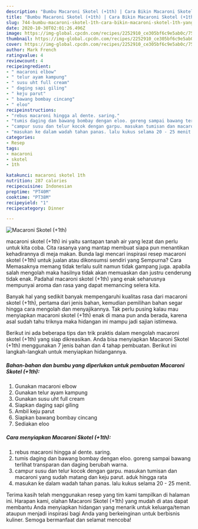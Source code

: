 ```yaml
---
description: "Bumbu Macaroni Skotel (+1th) | Cara Bikin Macaroni Skotel (+1th) Yang Mudah Dan Praktis"
title: "Bumbu Macaroni Skotel (+1th) | Cara Bikin Macaroni Skotel (+1th) Yang Mudah Dan Praktis"
slug: 744-bumbu-macaroni-skotel-1th-cara-bikin-macaroni-skotel-1th-yang-mudah-dan-praktis
date: 2020-10-30T02:01:26.496Z
image: https://img-global.cpcdn.com/recipes/2252910_ce305bf6c9e5ab0c/751x532cq70/macaroni-skotel-1th-foto-resep-utama.jpg
thumbnail: https://img-global.cpcdn.com/recipes/2252910_ce305bf6c9e5ab0c/751x532cq70/macaroni-skotel-1th-foto-resep-utama.jpg
cover: https://img-global.cpcdn.com/recipes/2252910_ce305bf6c9e5ab0c/751x532cq70/macaroni-skotel-1th-foto-resep-utama.jpg
author: Mark French
ratingvalue: 4
reviewcount: 4
recipeingredient:
- " macaroni elbow"
- " telur ayam kampung"
- " susu uht full cream"
- " daging sapi giling"
- " keju parut"
- " bawang bombay cincang"
- " eloo"
recipeinstructions:
- "rebus macaroni hingga al dente. saring."
- "tumis daging dan bawang bombay dengan eloo. goreng sampai bawang terlihat transparan dan daging berubah warna."
- "campur susu dan telur kocok dengan garpu. masukan tumisan dan macaroni yang sudah matang dan keju parut. aduk hingga rata"
- "masukan ke dalam wadah tahan panas. lalu kukus selama 20 - 25 menit."
categories:
- Resep
tags:
- macaroni
- skotel
- 1th

katakunci: macaroni skotel 1th 
nutrition: 287 calories
recipecuisine: Indonesian
preptime: "PT40M"
cooktime: "PT38M"
recipeyield: "1"
recipecategory: Dinner

---
```



![Macaroni Skotel (+1th)](https://img-global.cpcdn.com/recipes/2252910_ce305bf6c9e5ab0c/751x532cq70/macaroni-skotel-1th-foto-resep-utama.jpg)


macaroni skotel (+1th) ini yaitu santapan tanah air yang lezat dan perlu untuk kita coba. Cita rasanya yang mantap membuat siapa pun menantikan kehadirannya di meja makan.
Bunda lagi mencari inspirasi resep macaroni skotel (+1th) untuk jualan atau dikonsumsi sendiri yang Sempurna? Cara Memasaknya memang tidak terlalu sulit namun tidak gampang juga. apabila salah mengolah maka hasilnya tidak akan memuaskan dan justru cenderung tidak enak. Padahal macaroni skotel (+1th) yang enak seharusnya mempunyai aroma dan rasa yang dapat memancing selera kita.



Banyak hal yang sedikit banyak mempengaruhi kualitas rasa dari macaroni skotel (+1th), pertama dari jenis bahan, kemudian pemilihan bahan segar hingga cara mengolah dan menyajikannya. Tak perlu pusing kalau mau menyiapkan macaroni skotel (+1th) enak di mana pun anda berada, karena asal sudah tahu triknya maka hidangan ini mampu jadi sajian istimewa.


Berikut ini ada beberapa tips dan trik praktis dalam mengolah macaroni skotel (+1th) yang siap dikreasikan. Anda bisa menyiapkan Macaroni Skotel (+1th) menggunakan 7 jenis bahan dan 4 tahap pembuatan. Berikut ini langkah-langkah untuk menyiapkan hidangannya.

<!--inarticleads1-->

##### Bahan-bahan dan bumbu yang diperlukan untuk pembuatan Macaroni Skotel (+1th):

1. Gunakan  macaroni elbow
1. Gunakan  telur ayam kampung
1. Gunakan  susu uht full cream
1. Siapkan  daging sapi giling
1. Ambil  keju parut
1. Siapkan  bawang bombay cincang
1. Sediakan  eloo




<!--inarticleads2-->

##### Cara menyiapkan Macaroni Skotel (+1th):

1. rebus macaroni hingga al dente. saring.
1. tumis daging dan bawang bombay dengan eloo. goreng sampai bawang terlihat transparan dan daging berubah warna.
1. campur susu dan telur kocok dengan garpu. masukan tumisan dan macaroni yang sudah matang dan keju parut. aduk hingga rata
1. masukan ke dalam wadah tahan panas. lalu kukus selama 20 - 25 menit.




Terima kasih telah menggunakan resep yang tim kami tampilkan di halaman ini. Harapan kami, olahan Macaroni Skotel (+1th) yang mudah di atas dapat membantu Anda menyiapkan hidangan yang menarik untuk keluarga/teman ataupun menjadi inspirasi bagi Anda yang berkeinginan untuk berbisnis kuliner. Semoga bermanfaat dan selamat mencoba!
